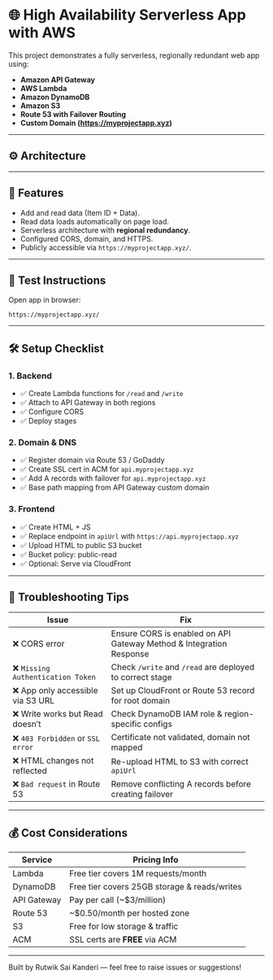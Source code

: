 
# 🌐 High Availability Serverless App with AWS

This project demonstrates a fully serverless, regionally redundant web app using:

- **Amazon API Gateway**
- **AWS Lambda**
- **Amazon DynamoDB**
- **Amazon S3**
- **Route 53 with Failover Routing**
- **Custom Domain (https://myprojectapp.xyz)**

---

## ⚙️ Architecture



---

## 🚀 Features

- Add and read data (Item ID + Data).
- Read data loads automatically on page load.
- Serverless architecture with **regional redundancy**.
- Configured CORS, domain, and HTTPS.
- Publicly accessible via `https://myprojectapp.xyz/`.

---

## 🧪 Test Instructions

Open app in browser:

```
https://myprojectapp.xyz/
```

---

## 🛠️ Setup Checklist

### 1. Backend
- ✅ Create Lambda functions for `/read` and `/write`
- ✅ Attach to API Gateway in both regions
- ✅ Configure CORS
- ✅ Deploy stages

### 2. Domain & DNS
- ✅ Register domain via Route 53 / GoDaddy
- ✅ Create SSL cert in ACM for `api.myprojectapp.xyz`
- ✅ Add A records with failover for `api.myprojectapp.xyz`
- ✅ Base path mapping from API Gateway custom domain

### 3. Frontend
- ✅ Create HTML + JS
- ✅ Replace endpoint in `apiUrl` with `https://api.myprojectapp.xyz`
- ✅ Upload HTML to public S3 bucket
- ✅ Bucket policy: public-read
- ✅ Optional: Serve via CloudFront

---

## 🧩 Troubleshooting Tips

| Issue | Fix |
|------|------|
| ❌ CORS error | Ensure CORS is enabled on API Gateway Method & Integration Response |
| ❌ `Missing Authentication Token` | Check `/write` and `/read` are deployed to correct stage |
| ❌ App only accessible via S3 URL | Set up CloudFront or Route 53 record for root domain |
| ❌ Write works but Read doesn’t | Check DynamoDB IAM role & region-specific configs |
| ❌ `403 Forbidden` or `SSL error` | Certificate not validated, domain not mapped |
| ❌ HTML changes not reflected | Re-upload HTML to S3 with correct `apiUrl` |
| ❌ `Bad request` in Route 53 | Remove conflicting A records before creating failover |

---

## 💰 Cost Considerations

| Service | Pricing Info |
|---------|---------------|
| Lambda | Free tier covers 1M requests/month |
| DynamoDB | Free tier covers 25GB storage & reads/writes |
| API Gateway | Pay per call (~$3/million) |
| Route 53 | ~$0.50/month per hosted zone |
| S3 | Free for low storage & traffic |
| ACM | SSL certs are **FREE** via ACM |

---

Built by Rutwik Sai Kanderi — feel free to raise issues or suggestions!


